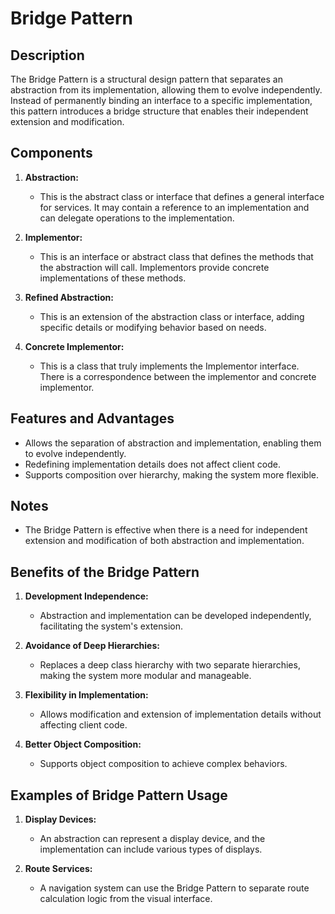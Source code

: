# Bridge Pattern

## Description
The Bridge Pattern is a structural design pattern that separates an abstraction from its implementation, allowing them to evolve independently. Instead of permanently binding an interface to a specific implementation, this pattern introduces a bridge structure that enables their independent extension and modification.

## Components
1. **Abstraction:**
    - This is the abstract class or interface that defines a general interface for services. It may contain a reference to an implementation and can delegate operations to the implementation.

2. **Implementor:**
    - This is an interface or abstract class that defines the methods that the abstraction will call. Implementors provide concrete implementations of these methods.

3. **Refined Abstraction:**
    - This is an extension of the abstraction class or interface, adding specific details or modifying behavior based on needs.

4. **Concrete Implementor:**
    - This is a class that truly implements the Implementor interface. There is a correspondence between the implementor and concrete implementor.

## Features and Advantages
- Allows the separation of abstraction and implementation, enabling them to evolve independently.
- Redefining implementation details does not affect client code.
- Supports composition over hierarchy, making the system more flexible.

## Notes
- The Bridge Pattern is effective when there is a need for independent extension and modification of both abstraction and implementation.

## Benefits of the Bridge Pattern

1. **Development Independence:**
    - Abstraction and implementation can be developed independently, facilitating the system's extension.

2. **Avoidance of Deep Hierarchies:**
    - Replaces a deep class hierarchy with two separate hierarchies, making the system more modular and manageable.

3. **Flexibility in Implementation:**
    - Allows modification and extension of implementation details without affecting client code.

4. **Better Object Composition:**
    - Supports object composition to achieve complex behaviors.

## Examples of Bridge Pattern Usage

1. **Display Devices:**
    - An abstraction can represent a display device, and the implementation can include various types of displays.

2. **Route Services:**
    - A navigation system can use the Bridge Pattern to separate route calculation logic from the visual interface.

